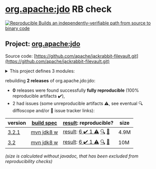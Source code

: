 [org.apache:jdo](https://search.maven.org/artifact/org.apache/jdo/) RB check
=======

[![Reproducible Builds](https://reproducible-builds.org/images/logos/rb.svg) an independently-verifiable path from source to binary code](https://reproducible-builds.org/)

## Project: [org.apache:jdo](https://search.maven.org/artifact/org.apache/jdo/)

Source code: [https://github.com/apache/jackrabbit-filevault.git](https://github.com/apache/jackrabbit-filevault.git)

<details><summary>This project defines 3 modules:</summary>

* [javax.jdo:jdo-api](https://search.maven.org/artifact/javax.jdo/jdo-api/)
* [org.apache.jdo:parent-pom](https://search.maven.org/artifact/org.apache.jdo/parent-pom/)
* [org.apache:jdo](https://search.maven.org/artifact/org.apache/jdo/)
</details>

rebuilding **2 releases** of org.apache.jdo:jdo:
- **0** releases were found successfully **fully reproducible** (100% reproducible artifacts :heavy_check_mark:),
- 2 had issues (some unreproducible artifacts :warning:, see eventual :mag: diffoscope and/or :memo: issue tracker links):

| version | [build spec](/BUILDSPEC.md) | [result](https://reproducible-builds.org/docs/jvm/): reproducible? | size |
| -- | --------- | ------ | -- |
| [3.2.1](https://search.maven.org/artifact/org.apache/jdo/3.2.1/pom) | [mvn jdk8 w](jdo-3.2.1.buildspec) | [result](jdo-3.2.1.buildinfo): [6 :heavy_check_mark:  1 :warning:](jdo-3.2.1.buildcompare) [:mag:](jdo-3.2.1.diffoscope) [:memo:](https://github.com/apache/db-jdo/pull/49) | 4.9M |
| [3.2](https://search.maven.org/artifact/org.apache.jdo/jdo/3.2/pom) | [mvn jdk8 w](jdo-3.2.buildspec) | [result](jdo-3.2.buildinfo): [6 :heavy_check_mark:  1 :warning:](jdo-3.2.buildcompare) [:mag:](jdo-3.2.diffoscope) [:memo:](https://github.com/apache/db-jdo/pull/36) | 10M |

<i>(size is calculated without javadoc, that has been excluded from reproducibility checks)</i>
